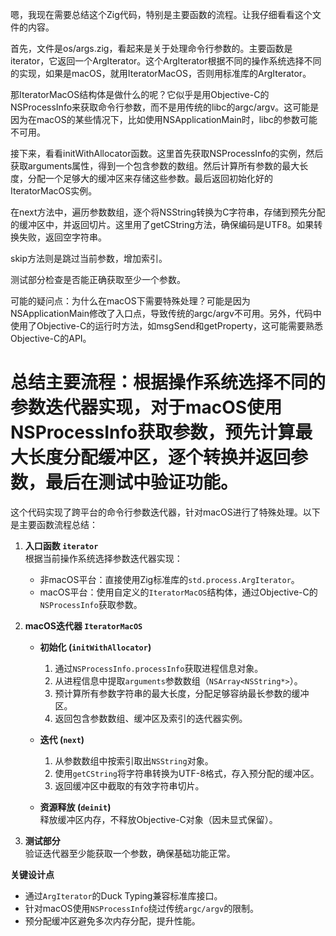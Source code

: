 嗯，我现在需要总结这个Zig代码，特别是主要函数的流程。让我仔细看看这个文件的内容。

首先，文件是os/args.zig，看起来是关于处理命令行参数的。主要函数是iterator，它返回一个ArgIterator。这个ArgIterator根据不同的操作系统选择不同的实现，如果是macOS，就用IteratorMacOS，否则用标准库的ArgIterator。

那IteratorMacOS结构体是做什么的呢？它似乎是用Objective-C的NSProcessInfo来获取命令行参数，而不是用传统的libc的argc/argv。这可能是因为在macOS的某些情况下，比如使用NSApplicationMain时，libc的参数可能不可用。

接下来，看看initWithAllocator函数。这里首先获取NSProcessInfo的实例，然后获取arguments属性，得到一个包含参数的数组。然后计算所有参数的最大长度，分配一个足够大的缓冲区来存储这些参数。最后返回初始化好的IteratorMacOS实例。

在next方法中，遍历参数数组，逐个将NSString转换为C字符串，存储到预先分配的缓冲区中，并返回切片。这里用了getCString方法，确保编码是UTF8。如果转换失败，返回空字符串。

skip方法则是跳过当前参数，增加索引。

测试部分检查是否能正确获取至少一个参数。

可能的疑问点：为什么在macOS下需要特殊处理？可能是因为NSApplicationMain修改了入口点，导致传统的argc/argv不可用。另外，代码中使用了Objective-C的运行时方法，如msgSend和getProperty，这可能需要熟悉Objective-C的API。

总结主要流程：根据操作系统选择不同的参数迭代器实现，对于macOS使用NSProcessInfo获取参数，预先计算最大长度分配缓冲区，逐个转换并返回参数，最后在测试中验证功能。
================================================
这个代码实现了跨平台的命令行参数迭代器，针对macOS进行了特殊处理。以下是主要函数流程总结：

1. **入口函数 `iterator`**  
   根据当前操作系统选择参数迭代器实现：
   - 非macOS平台：直接使用Zig标准库的`std.process.ArgIterator`。
   - macOS平台：使用自定义的`IteratorMacOS`结构体，通过Objective-C的`NSProcessInfo`获取参数。

2. **macOS迭代器 `IteratorMacOS`**  
   - **初始化 (`initWithAllocator`)**  
     1. 通过`NSProcessInfo.processInfo`获取进程信息对象。  
     2. 从进程信息中提取`arguments`参数数组（`NSArray<NSString*>`）。  
     3. 预计算所有参数字符串的最大长度，分配足够容纳最长参数的缓冲区。  
     4. 返回包含参数数组、缓冲区及索引的迭代器实例。

   - **迭代 (`next`)**  
     1. 从参数数组中按索引取出`NSString`对象。  
     2. 使用`getCString`将字符串转换为UTF-8格式，存入预分配的缓冲区。  
     3. 返回缓冲区中截取的有效字符串切片。

   - **资源释放 (`deinit`)**  
     释放缓冲区内存，不释放Objective-C对象（因未显式保留）。

3. **测试部分**  
   验证迭代器至少能获取一个参数，确保基础功能正常。

**关键设计点**  
- 通过`ArgIterator`的Duck Typing兼容标准库接口。  
- 针对macOS使用`NSProcessInfo`绕过传统`argc/argv`的限制。  
- 预分配缓冲区避免多次内存分配，提升性能。